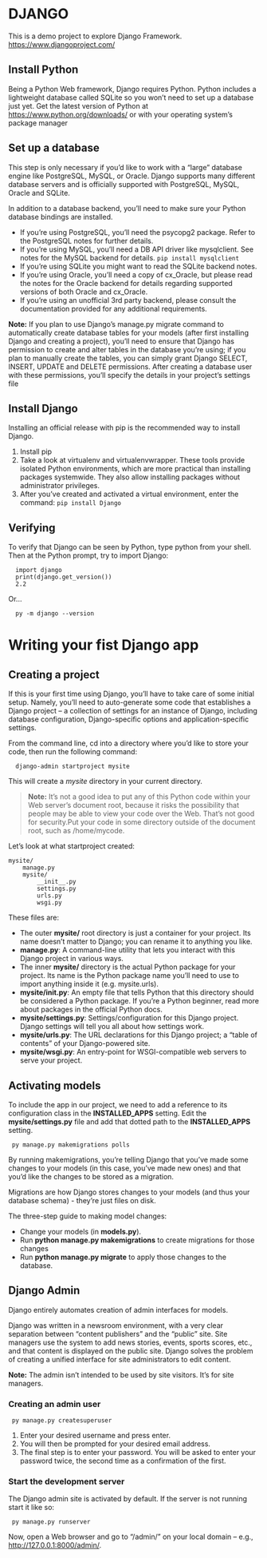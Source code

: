 # DJANGO
This is a demo project to explore Django Framework.
https://www.djangoproject.com/

## Install Python
Being a Python Web framework, Django requires Python. Python includes a lightweight database called SQLite so you won’t need to set up a database just yet.
Get the latest version of Python at https://www.python.org/downloads/ or with your operating system’s package manager

## Set up a database
This step is only necessary if you’d like to work with a “large” database engine like PostgreSQL, MySQL, or Oracle.
Django supports many different database servers and is officially supported with PostgreSQL, MySQL, Oracle and SQLite.

In addition to a database backend, you’ll need to make sure your Python database bindings are installed.
- If you’re using PostgreSQL, you’ll need the psycopg2 package. Refer to the PostgreSQL notes for further details.
- If you’re using MySQL, you’ll need a DB API driver like mysqlclient. See notes for the MySQL backend for details.
  `pip install mysqlclient`
- If you’re using SQLite you might want to read the SQLite backend notes.
- If you’re using Oracle, you’ll need a copy of cx_Oracle, but please read the notes for the Oracle backend for details regarding supported versions of both Oracle and cx_Oracle.
- If you’re using an unofficial 3rd party backend, please consult the documentation provided for any additional requirements.

**Note:** If you plan to use Django’s manage.py migrate command to automatically create database tables for your models (after first installing Django and creating a project), you’ll need to ensure that Django has permission to create and alter tables in the database you’re using; if you plan to manually create the tables, you can simply grant Django SELECT, INSERT, UPDATE and DELETE permissions. After creating a database user with these permissions, you’ll specify the details in your project’s settings file

## Install Django
Installing an official release with pip is the recommended way to install Django.
1. Install pip
2. Take a look at virtualenv and virtualenvwrapper. These tools provide isolated Python environments, which are more practical than installing packages systemwide. They also allow installing packages without administrator privileges. 
3. After you’ve created and activated a virtual environment, enter the command:
`
  pip install Django
`

## Verifying
To verify that Django can be seen by Python, type python from your shell. Then at the Python prompt, try to import Django:
```
  import django
  print(django.get_version())
  2.2
```
Or...
```
  py -m django --version
```
# Writing your fist Django app

## Creating a project
If this is your first time using Django, you’ll have to take care of some initial setup. Namely, you’ll need to auto-generate some code that establishes a Django project – a collection of settings for an instance of Django, including database configuration, Django-specific options and application-specific settings.

From the command line, cd into a directory where you’d like to store your code, then run the following command:
```
  django-admin startproject mysite
```
This will create a *mysite* directory in your current directory.

>**Note:** It’s not a good idea to put any of this Python code within your Web server’s document root, because it risks the possibility that people may be able to view your code over the Web. That’s not good for security.Put your code in some directory outside of the document root, such as /home/mycode.

Let’s look at what startproject created:
```
mysite/
    manage.py
    mysite/
        __init__.py
        settings.py
        urls.py
        wsgi.py
```
These files are:

 - The outer **mysite/** root directory is just a container for your project. Its name doesn’t matter to Django; you can rename it to anything you like.
 - **manage.py**: A command-line utility that lets you interact with this Django project in various ways.
 - The inner **mysite/** directory is the actual Python package for your project. Its name is the Python package name you’ll need to use to import anything inside it (e.g. mysite.urls).
 - **mysite/__init__.py**: An empty file that tells Python that this directory should be considered a Python package. If you’re a Python beginner, read more about packages in the official Python docs.
 - **mysite/settings.py**: Settings/configuration for this Django project. Django settings will tell you all about how settings work.
 - **mysite/urls.py**: The URL declarations for this Django project; a “table of contents” of your Django-powered site.
 - **mysite/wsgi.py**: An entry-point for WSGI-compatible web servers to serve your project.

## Activating models

To include the app in our project, we need to add a reference to its configuration class in the **INSTALLED_APPS** setting.
Edit the **mysite/settings.py** file and add that dotted path to the **INSTALLED_APPS** setting.

```
 py manage.py makemigrations polls
```

By running makemigrations, you’re telling Django that you’ve made some changes to your models (in this case, you’ve made new ones) and that you’d like the changes to be stored as a migration.

Migrations are how Django stores changes to your models (and thus your database schema) - they’re just files on disk.

The three-step guide to making model changes:
 - Change your models (in **models.py**).
 - Run **python manage.py makemigrations** to create migrations for those changes
 - Run **python manage.py migrate** to apply those changes to the database.

## Django Admin
Django entirely automates creation of admin interfaces for models.

Django was written in a newsroom environment, with a very clear separation between “content publishers” and the “public” site. Site managers use the system to add news stories, events, sports scores, etc., and that content is displayed on the public site. Django solves the problem of creating a unified interface for site administrators to edit content.

**Note:** The admin isn’t intended to be used by site visitors. It’s for site managers.

### Creating an admin user
```
 py manage.py createsuperuser
```
1. Enter your desired username and press enter.
2. You will then be prompted for your desired email address.
3. The final step is to enter your password. You will be asked to enter your password twice, the second time as a confirmation of the first.

### Start the development server
The Django admin site is activated by default.
If the server is not running start it like so:
```
 py manage.py runserver
```
Now, open a Web browser and go to “/admin/” on your local domain – e.g., http://127.0.0.1:8000/admin/.